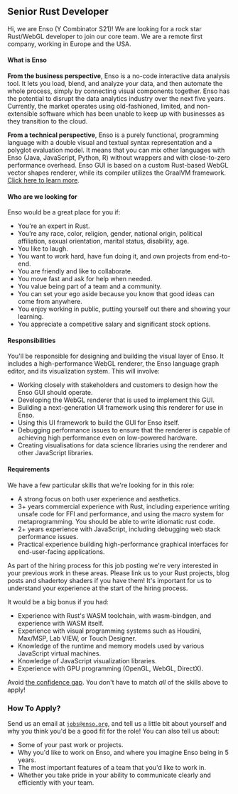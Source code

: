 ## Senior Rust Developer
Hi, we are Enso (Y Combinator S21)! We are looking for a rock star Rust/WebGL 
developer to join our core team. We are a remote first company, working in 
Europe and the USA.

#### What is Enso
**From the business perspective**, Enso is a no-code interactive data analysis
tool. It lets you load, blend, and analyze your data, and then automate the 
whole process, simply by connecting visual components together. Enso has the
potential to disrupt the data analytics industry over the next five years. 
Currently, the market operates using old-fashioned, limited, and non-extensible
software which has been unable to keep up with businesses as they transition to 
the cloud.

**From a technical perspective**, Enso is a purely functional, programming 
language with a double visual and textual syntax representation and a polyglot
evaluation model. It means that you can mix other languages with Enso (Java, 
JavaScript, Python, R) without wrappers and with close-to-zero performance overhead.
Enso GUI is based on a custom Rust-based WebGL vector shapes renderer, while its 
compiler utilizes the GraalVM framework. [Click here to learn more](https://enso.org/language).

#### Who are we looking for
Enso would be a great place for you if:
- You're an expert in Rust.
- You’re any race, color, religion, gender, national origin, political affiliation, 
  sexual orientation, marital status, disability, age.
- You like to laugh.
- You want to work hard, have fun doing it, and own projects from end-to-end.
- You are friendly and like to collaborate.
- You move fast and ask for help when needed.
- You value being part of a team and a community.
- You can set your ego aside because you know that good ideas can come from anywhere.
- You enjoy working in public, putting yourself out there and showing your learning.
- You appreciate a competitive salary and significant stock options.


#### Responsibilities
You'll be responsible for designing and building the visual layer of Enso. 
It includes a high-performance WebGL renderer, the Enso language graph editor, 
and its visualization system. This will involve:
- Working closely with stakeholders and customers to design how the Enso GUI 
  should operate.
- Developing the WebGL renderer that is used to implement this GUI.
- Building a next-generation UI framework using this renderer for use in Enso.
- Using this UI framework to build the GUI for Enso itself.
- Debugging performance issues to ensure that the renderer is capable of 
  achieving high performance even on low-powered hardware.
- Creating visualisations for data science libraries using the renderer and 
  other JavaScript libraries.


#### Requirements
We have a few particular skills that we're looking for in this role:

- A strong focus on both user experience and aesthetics.
- 3+ years commercial experience with Rust, including experience writing
  unsafe code for FFI and performance, and using the macro system for
  metaprogramming. You should be able to write idiomatic rust code.
- 2+ years experience with JavaScript, including debugging web stack
  performance issues.
- Practical experience building high-performance graphical interfaces
  for end-user-facing applications.

As part of the hiring process for this job posting we're very interested
in your previous work in these areas. Please link us to your Rust projects, 
blog posts and shadertoy shaders if you have them! It's important for us to
understand your experience at the start of the hiring process.

It would be a big bonus if you had:

- Experience with Rust's WASM toolchain, with wasm-bindgen, and experience with WASM itself.
- Experience with visual programming systems such as Houdini, Max/MSP, Lab VIEW, or Touch Designer.
- Knowledge of the runtime and memory models used by various JavaScript virtual machines.
- Knowledge of JavaScript visualization libraries.
- Experience with GPU programming (OpenGL, WebGL, DirectX).

Avoid [the confidence gap](https://www.forbes.com/sites/womensmedia/2014/04/28/act-now-to-shrink-the-confidence-gap/).
You don't have to match _all_ of the skills above to apply!

### How To Apply?
Send us an email at [`jobs@enso.org`](mailto:jobs@enso.org), and tell us a
little bit about yourself and why you think you'd be a good fit for the role!
You can also tell us about:

- Some of your past work or projects.
- Why you'd like to work on Enso, and where you imagine Enso being in 5 years.
- The most important features of a team that you'd like to work in.
- Whether you take pride in your ability to communicate clearly and efficiently
  with your team.
